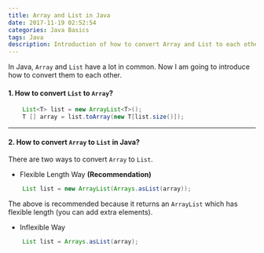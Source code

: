 ```yaml
---
title: Array and List in Java
date: 2017-11-19 02:52:54
categories: Java Basics
tags: Java
description: Introduction of how to convert Array and List to each other in Java.
---
```

In Java, `Array` and `List` have a lot in common. Now I am going to introduce how to convert them to each other.

#### 1. How to convert `List` to `Array`?

```java
    List<T> list = new ArrayList<T>();
    T [] array = list.toArray(new T[list.size()]);
```

***

#### 2. How to convert `Array` to `List` in Java?

There are two ways to convert `Array` to `List`.

- Flexible Length Way **(Recommendation)**
```java
    List list = new ArrayList(Arrays.asList(array));
```
The above is recommended because it returns an `ArrayList` which has flexible length (you can add extra elements).


- Inflexible Way
```java
    List list = Arrays.asList(array);
```